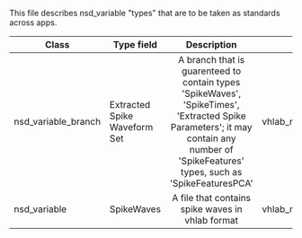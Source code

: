 This file describes nsd_variable "types" that are to be taken as standards across apps.

| Class | Type field | Description | Example apps |
| ----- |----------  |:-----------:| ------------:|
|nsd_variable_branch|Extracted Spike Waveform Set|A branch that is guarenteed to contain types 'SpikeWaves', 'SpikeTimes', 'Extracted Spike Parameters'; it may contain any number of 'SpikeFeatures' types, such as 'SpikeFeaturesPCA' |vhlab_mlapp_spikeextractor|
|nsd_variable|SpikeWaves|A file that contains spike waves in vhlab format|vhlab_mlapp_spikeextractor|

